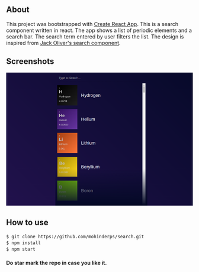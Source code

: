 ## About
This project was bootstrapped with [Create React App](https://github.com/facebookincubator/create-react-app).
This is a search component written in react. The app shows a list of periodic elements and a search bar. The search term entered by user filters the list. The design is inspired from [Jack Oliver's search component](https://codepen.io/jackoliver/pen/woLNJx).

## Screenshots
<img src="SearchScreenshot.png">

## How to use
``` bash
$ git clone https://github.com/mohinderps/search.git
$ npm install
$ npm start
```
#### Do star mark the repo in case you like it.

